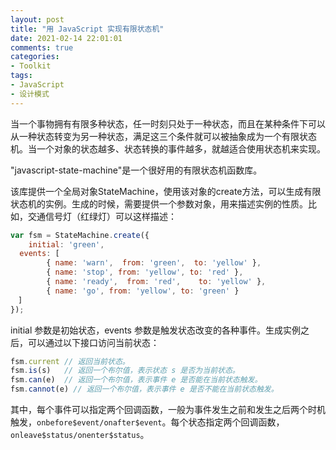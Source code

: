 ```yaml
---
layout: post
title: "用 JavaScript 实现有限状态机"
date: 2021-02-14 22:01:01
comments: true
categories: 
- Toolkit
tags:
- JavaScript
- 设计模式
---
```


当一个事物拥有有限多种状态，任一时刻只处于一种状态，而且在某种条件下可以从一种状态转变为另一种状态，满足这三个条件就可以被抽象成为一个有限状态机。当一个对象的状态越多、状态转换的事件越多，就越适合使用状态机来实现。

"javascript-state-machine"是一个很好用的有限状态机函数库。

<!-- more -->

该库提供一个全局对象StateMachine，使用该对象的create方法，可以生成有限状态机的实例。生成的时候，需要提供一个参数对象，用来描述实例的性质。比如，交通信号灯（红绿灯）可以这样描述：

```jsx
var fsm = StateMachine.create({
	initial: 'green',
  events: [
		{ name: 'warn',  from: 'green',  to: 'yellow' },
		{ name: 'stop', from: 'yellow', to: 'red' },
		{ name: 'ready',  from: 'red',    to: 'yellow' },
		{ name: 'go', from: 'yellow', to: 'green' }
　]
});
```

initial 参数是初始状态，events 参数是触发状态改变的各种事件。生成实例之后，可以通过以下接口访问当前状态：

```jsx
fsm.current // 返回当前状态。
fsm.is(s)   // 返回一个布尔值，表示状态 s 是否为当前状态。
fsm.can(e)  // 返回一个布尔值，表示事件 e 是否能在当前状态触发。
fsm.cannot(e) // 返回一个布尔值，表示事件 e 是否不能在当前状态触发。
```

其中，每个事件可以指定两个回调函数，一般为事件发生之前和发生之后两个时机触发，`onbefore$event/onafter$event`。每个状态指定两个回调函数，`onleave$status/onenter$status`。